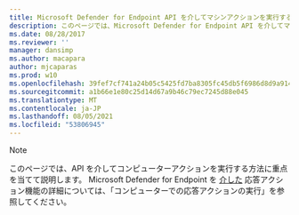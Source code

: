 ```yaml
---
title: Microsoft Defender for Endpoint API を介してマシンアクションを実行する
description: このページでは、Microsoft Defender for Endpoint API を介してマシンアクションを実行する方法について説明します。
ms.date: 08/28/2017
ms.reviewer: ''
manager: dansimp
ms.author: macapara
author: mjcaparas
ms.prod: w10
ms.openlocfilehash: 39fef7cf741a24b05c5425fd7ba8305fc45db5f6986d8d9a9148dfc93f411170
ms.sourcegitcommit: a1b66e1e80c25d14d67a9b46c79ec7245d88e045
ms.translationtype: MT
ms.contentlocale: ja-JP
ms.lasthandoff: 08/05/2021
ms.locfileid: "53806945"
---
```

>[!Note]
> このページでは、API を介してコンピューターアクションを実行する方法に重点を当てて説明します。 Microsoft Defender for Endpoint を [介した](/microsoft-365/security/defender-endpoint/respond-machine-alerts.md) 応答アクション機能の詳細については、「コンピューターでの応答アクションの実行」を参照してください。
